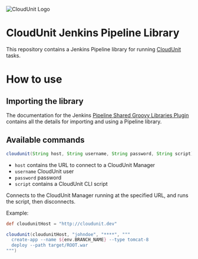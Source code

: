 ![CloudUnit Logo](https://raw.githubusercontent.com/Treeptik/cloudunit/master/documentation/img/Cloudunit_by_Treeptik.png "CloudUnit By Treeptik")

# CloudUnit Jenkins Pipeline Library

This repository contains a Jenkins Pipeline library for running [CloudUnit](https://github.com/Treeptik/cloudunit) tasks.

# How to use

## Importing the library

The documentation for the Jenkins [Pipeline Shared Groovy Libraries Plugin](https://github.com/jenkinsci/workflow-cps-global-lib-plugin)
contains all the details for importing and using a Pipeline library.

## Available commands

```groovy
cloudunit(String host, String username, String password, String script)
```

- `host` contains the URL to connect to a CloudUnit Manager
- `username` CloudUnit user
- `password` password
- `script` contains a CloudUnit CLI script

Connects to the CloudUnit Manager running at the specified URL, and runs the script, then disconnects.

Example:
```groovy
def cloudunitHost = "http://cloudunit.dev"

cloudunit(cloudunitHost, "johndoe", "****", """
  create-app --name ${env.BRANCH_NAME} --type tomcat-8
  deploy --path target/ROOT.war
""")
```
